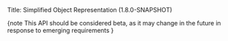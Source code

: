 Title: Simplified Object Representation (1.8.0-SNAPSHOT)

{note
This API should be considered beta, as it may change in the future in response to emerging requirements
}